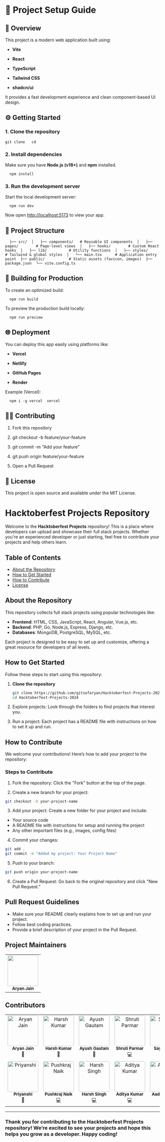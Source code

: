 🚀 Project Setup Guide
======================

🧩 Overview
-----------

This project is a modern web application built using:

*   **Vite**
    
*   **React**
    
*   **TypeScript**
    
*   **Tailwind CSS**
    
*   **shadcn/ui**
    

It provides a fast development experience and clean component-based UI design.

⚙️ Getting Started
------------------

### 1\. Clone the repository

`git clone   cd` 

### 2\. Install dependencies

Make sure you have **Node.js (v18+)** and **npm** installed.

`   npm install   `

### 3\. Run the development server

Start the local development server:

`   npm run dev   `

Now open [http://localhost:5173](http://localhost:5173) to view your app.

📁 Project Structure
--------------------

`   ├── src/  │   ├── components/   # Reusable UI components  │   ├── pages/        # Page-level views  │   ├── hooks/        # Custom React hooks  │   ├── lib/          # Utility functions  │   ├── styles/       # Tailwind & global styles  │   └── main.tsx      # Application entry point  ├── public/           # Static assets (favicon, images)  ├── package.json  └── vite.config.ts   `

🧱 Building for Production
--------------------------

To create an optimized build:

`   npm run build   `

To preview the production build locally:

`   npm run preview   `

🌐 Deployment
-------------

You can deploy this app easily using platforms like:

*   **Vercel**
    
*   **Netlify**
    
*   **GitHub Pages**
    
*   **Render**
    

Example (Vercel):

`   npm i -g vercel  vercel   `

🧑‍💻 Contributing
------------------

1.  Fork this repository
    
2.  git checkout -b feature/your-feature
    
3.  git commit -m "Add your feature"
    
4.  git push origin feature/your-feature
    
5.  Open a Pull Request
    

📜 License
----------

This project is open source and available under the MIT License.
# Hacktoberfest Projects Repository

Welcome to the **Hacktoberfest Projects** repository! This is a place where developers can upload and showcase their full stack projects. Whether you're an experienced developer or just starting, feel free to contribute your projects and help others learn.

## Table of Contents

- [About the Repository](#about-the-repository)
- [How to Get Started](#how-to-get-started)
- [How to Contribute](#how-to-contribute)
- [License](#license)

## About the Repository

This repository collects full stack projects using popular technologies like:

- **Frontend**: HTML, CSS, JavaScript, React, Angular, Vue.js, etc.
- **Backend**: PHP, Go, Node.js, Express, Django, etc.
- **Databases**: MongoDB, PostgreSQL, MySQL, etc.

Each project is designed to be easy to set up and customize, offering a great resource for developers of all levels.

## How to Get Started

Follow these steps to start using this repository:

1. **Clone the repository**

   ```bash
   git clone https://github.com/gitsofaryan/Hacktoberfest-Projects-2024.git
   cd Hacktoberfest-Projects-2024

2. Explore projects: Look through the folders to find projects that interest you.

3. Run a project: Each project has a README file with instructions on how to set it up and run.


## How to Contribute
We welcome your contributions! Here’s how to add your project to the repository:

### Steps to Contribute

1. Fork the repository: Click the "Fork" button at the top of the page.

2. Create a new branch for your project:

```bash
git checkout -b your-project-name
```

3. Add your project: Create a new folder for your project and include:

- Your source code
- A README file with instructions for setup and running the project
- Any other important files (e.g., images, config files)

4. Commit your changes:

```bash
git add .
git commit -m "Added my project: Your Project Name"
```

5. Push to your branch:
```bash
git push origin your-project-name
```

6. Create a Pull Request: Go back to the original repository and click "New Pull Request."

## Pull Request Guidelines

- Make sure your README clearly explains how to set up and run your project.
- Follow best coding practices.
- Provide a brief description of your project in the Pull Request.

## Project Maintainers 

<table>
  <tr>
    <td align="center"><a href="https://www.arienjain.tech/"><img src="https://avatars.githubusercontent.com/u/117700812?v=4" width="100px;" alt=""/><br /><sub><b>Aryan Jain</b></sub></a></td>
  </tr>
</table>

## Contributors 

<!-- ALL-CONTRIBUTORS-LIST:START - Do not remove or modify this section -->
<!-- prettier-ignore-start -->
<!-- markdownlint-disable -->
<table>
  <tbody>
    <tr>
      <td align="center" valign="top" width="14.28%">
        <a href="https://www.linkedin.com/in/aryan-jain07/" style="text-decoration:none;color:inherit;">
          <img src="https://avatars.githubusercontent.com/u/117700812?v=4" width="100px;" height="100px" style="border-radius:4px;" alt="Aryan Jain"/><br />
          <sub><b>Aryan Jain</b></sub>
        </a><br />
        <span title="Ideas, Planning & Feedback">🤔</span>
      </td>
      <td align="center" valign="top" width="14.28%">
        <a href="https://www.linkedin.com/in/harsh-kumar-b0b879245/" style="text-decoration:none;color:inherit;">
          <img src="https://avatars.githubusercontent.com/u/116896176?v=4" width="100px;" height="100px" style="border-radius:4px;" alt="Harsh Kumar"/><br />
          <sub><b>Harsh Kumar</b></sub>
        </a><br />
        <span title="Documentation">📖</span>
      </td>
      <td align="center" valign="top" width="14.28%">
        <a href="https://www.linkedin.com/in/ayush-gautam-9baa14248" style="text-decoration:none;color:inherit;">
          <img src="https://avatars.githubusercontent.com/u/142661926?v=4" width="100px;" height="100px" style="border-radius:4px;" alt="Ayush Gautam"/><br />
          <sub><b>Ayush Gautam</b></sub>
        </a><br />
        <span title="Documentation">📖</span>
      </td>
      <td align="center" valign="top" width="14.28%">
        <a href="https://www.linkedin.com/in/shruti-parmar-0625282a2/" style="text-decoration:none;color:inherit;">
          <img src="https://avatars.githubusercontent.com/u/145827392?v=4" width="100px;" height="100px" style="border-radius:4px;" alt="Shruti Parmar"/><br />
          <sub><b>Shruti Parmar</b></sub>
        </a><br />
        <span title="Code">💻</span>
      </td>
      <td align="center" valign="top" width="14.28%">
        <a href="https://worksofsayman.vercel.app" style="text-decoration:none;color:inherit;">
          <img src="https://avatars.githubusercontent.com/u/135053354?v=4" width="100px;" height="100px" style="border-radius:4px;" alt="Sayman Lal"/><br />
          <sub><b>Sayman Lal</b></sub>
        </a><br />
        <span title="Code">💻</span> <span title="Documentation">📖</span>
      </td>
      <td align="center" valign="top" width="14.28%">
        <a href="https://www.linkedin.com/in/henry-yost/" style="text-decoration:none;color:inherit;">
          <img src="https://avatars.githubusercontent.com/u/152554805?v=4" width="100px;" height="100px" style="border-radius:4px;" alt="Henry"/><br />
          <sub><b>Henry</b></sub>
        </a><br />
        <span title="Documentation">📖</span>
      </td>
      <td align="center" valign="top" width="14.28%">
        <a href="https://github.com/MK-09-coder" style="text-decoration:none;color:inherit;">
          <img src="https://avatars.githubusercontent.com/u/110844185?v=4" width="100px;" height="100px" style="border-radius:4px;" alt="MK-09-coder"/><br />
          <sub><b>MK-09-coder</b></sub>
        </a><br />
        <span title="Code">💻</span>
      </td>
    </tr>
    <tr>
      <td align="center" valign="top" width="14.28%">
        <a href="https://github.com/srpriyanshi6" style="text-decoration:none;color:inherit;">
          <img src="https://avatars.githubusercontent.com/u/161857449?v=4" width="100px;" height="100px" style="border-radius:4px;" alt="Priyanshi"/><br />
          <sub><b>Priyanshi</b></sub>
        </a><br />
        <span title="Documentation">📖</span>
      </td>
      <td align="center" valign="top" width="14.28%">
        <a href="https://www.linkedin.com/in/pushkraj-p-naik-437224286/" style="text-decoration:none;color:inherit;">
          <img src="https://avatars.githubusercontent.com/u/140972568?v=4" width="100px;" height="100px" style="border-radius:4px;" alt="Pushkraj Naik"/><br />
          <sub><b>Pushkraj Naik</b></sub>
        </a><br />
        <span title="Code">💻</span>
      </td>
      <td align="center" valign="top" width="14.28%">
        <a href="https://github.com/harshsinghreal" style="text-decoration:none;color:inherit;">
          <img src="https://avatars.githubusercontent.com/u/93440683?v=4" width="100px;" height="100px" style="border-radius:4px;" alt="Harsh Singh"/><br />
          <sub><b>Harsh Singh</b></sub>
        </a><br />
        <span title="Code">💻</span>
      </td>
      <td align="center" valign="top" width="14.28%">
        <a href="https://www.adityakr.com/" style="text-decoration:none;color:inherit;">
          <img src="https://avatars.githubusercontent.com/u/97042972?v=4" width="100px;" height="100px" style="border-radius:4px;" alt="Aditya Kumar"/><br />
          <sub><b>Aditya Kumar</b></sub>
        </a><br />
        <span title="Code">💻</span>
      </td>
      <td align="center" valign="top" width="14.28%">
        <a href="https://github.com/Itsmeaadeesh" style="text-decoration:none;color:inherit;">
          <img src="https://avatars.githubusercontent.com/u/183415722?v=4" width="100px;" height="100px" style="border-radius:4px;" alt="Aadeesh Jain"/><br />
          <sub><b>Aadeesh Jain</b></sub>
        </a><br />
        <span title="Code">💻</span>
      </td>
      <td align="center" valign="top" width="14.28%">
        <a href="https://github.com/pensivevenus" style="text-decoration:none;color:inherit;">
          <img src="https://avatars.githubusercontent.com/u/186363231?v=4" width="100px;" height="100px" style="border-radius:4px;" alt="Vaanya Jain"/><br />
          <sub><b>Vaanya Jain</b></sub>
        </a><br />
        <span title="Design">🎨</span>
      </td>
      <td align="center" valign="top" width="14.28%">
        <a href="https://github.com/anant-jain01" style="text-decoration:none;color:inherit;">
          <img src="https://avatars.githubusercontent.com/u/139585700?v=4" width="100px;" height="100px" style="border-radius:4px;" alt="Anant Jain"/><br />
          <sub><b>Anant Jain</b></sub>
        </a><br />
        <span title="Code">💻</span>
      </td>
    </tr>
  </tbody>
</table>



<!-- markdownlint-restore -->
<!-- prettier-ignore-end -->

<!-- ALL-CONTRIBUTORS-LIST:END -->

---

### Thank you for contributing to the Hacktoberfest Projects repository! We’re excited to see your projects and hope this helps you grow as a developer. Happy coding!
